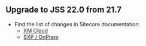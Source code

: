 ﻿## Upgrade to JSS 22.0 from 21.7

* Find the list of changes in Sitecore documentation:
  * [XM Cloud](https://doc.sitecore.com/xmc/en/developers/jss/220/jss-xmc/upgrade-jss-21-7-next-js-apps-to-version-22-0-0.html)
  * [SXP / OnPrem](https://doc.sitecore.com/xp/en/developers/hd/22/sitecore-headless-development/upgrade-jss-apps-to-jss-22-0-0.html)
